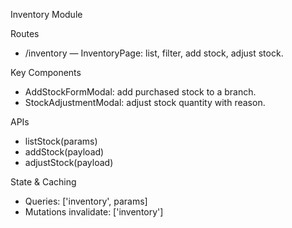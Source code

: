 Inventory Module

Routes

- /inventory — InventoryPage: list, filter, add stock, adjust stock.

Key Components

- AddStockFormModal: add purchased stock to a branch.
- StockAdjustmentModal: adjust stock quantity with reason.

APIs

- listStock(params)
- addStock(payload)
- adjustStock(payload)

State & Caching

- Queries: ['inventory', params]
- Mutations invalidate: ['inventory']

